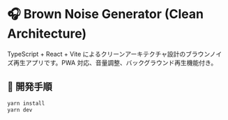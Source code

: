# 🎧 Brown Noise Generator (Clean Architecture)

TypeScript + React + Vite によるクリーンアーキテクチャ設計のブラウンノイズ再生アプリです。PWA 対応、音量調整、バックグラウンド再生機能付き。

## 🔧 開発手順

```bash
yarn install
yarn dev
```
